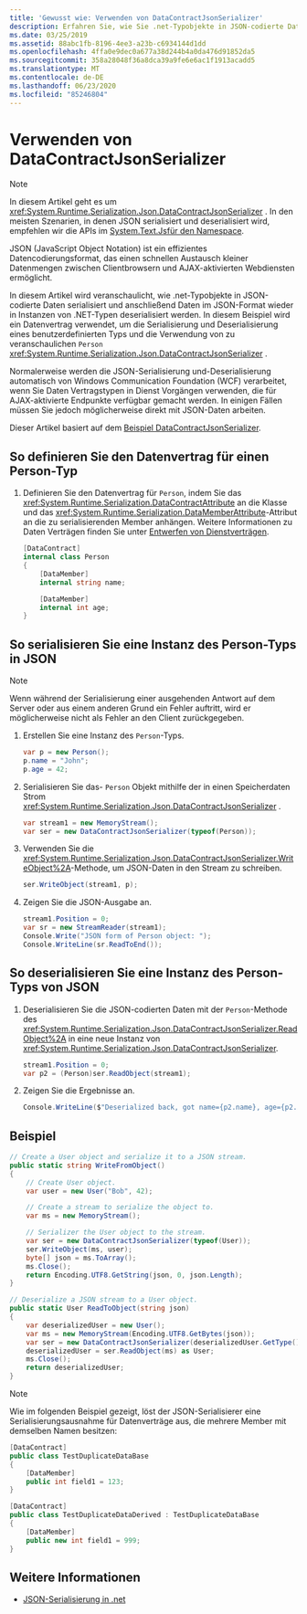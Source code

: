 ```yaml
---
title: 'Gewusst wie: Verwenden von DataContractJsonSerializer'
description: Erfahren Sie, wie Sie .net-Typobjekte in JSON-codierte Daten serialisieren und diese Daten dann wieder in Instanzen von .NET-Typen deserialisieren.
ms.date: 03/25/2019
ms.assetid: 88abc1fb-8196-4ee3-a23b-c6934144d1dd
ms.openlocfilehash: 4ffa0e9dec0a677a38d244b4a0da476d91852da5
ms.sourcegitcommit: 358a28048f36a8dca39a9fe6e6ac1f1913acadd5
ms.translationtype: MT
ms.contentlocale: de-DE
ms.lasthandoff: 06/23/2020
ms.locfileid: "85246804"
---
```

# <a name="how-to-use-datacontractjsonserializer"></a>Verwenden von DataContractJsonSerializer

> [!NOTE]
> In diesem Artikel geht es um <xref:System.Runtime.Serialization.Json.DataContractJsonSerializer> . In den meisten Szenarien, in denen JSON serialisiert und deserialisiert wird, empfehlen wir die APIs im [System.Text.Jsfür den Namespace](../../../standard/serialization/system-text-json-overview.md).

JSON (JavaScript Object Notation) ist ein effizientes Datencodierungsformat, das einen schnellen Austausch kleiner Datenmengen zwischen Clientbrowsern und AJAX-aktivierten Webdiensten ermöglicht.

In diesem Artikel wird veranschaulicht, wie .net-Typobjekte in JSON-codierte Daten serialisiert und anschließend Daten im JSON-Format wieder in Instanzen von .NET-Typen deserialisiert werden. In diesem Beispiel wird ein Datenvertrag verwendet, um die Serialisierung und Deserialisierung eines benutzerdefinierten Typs und die Verwendung von zu veranschaulichen `Person` <xref:System.Runtime.Serialization.Json.DataContractJsonSerializer> .

Normalerweise werden die JSON-Serialisierung und-Deserialisierung automatisch von Windows Communication Foundation (WCF) verarbeitet, wenn Sie Daten Vertragstypen in Dienst Vorgängen verwenden, die für AJAX-aktivierte Endpunkte verfügbar gemacht werden. In einigen Fällen müssen Sie jedoch möglicherweise direkt mit JSON-Daten arbeiten.

Dieser Artikel basiert auf dem [Beispiel DataContractJsonSerializer](../samples/json-serialization.md).

## <a name="to-define-the-data-contract-for-a-person-type"></a>So definieren Sie den Datenvertrag für einen Person-Typ

1. Definieren Sie den Datenvertrag für `Person`, indem Sie das <xref:System.Runtime.Serialization.DataContractAttribute> an die Klasse und das <xref:System.Runtime.Serialization.DataMemberAttribute>-Attribut an die zu serialisierenden Member anhängen. Weitere Informationen zu Daten Verträgen finden Sie unter [Entwerfen von Dienstverträgen](../designing-service-contracts.md).

    ```csharp
    [DataContract]
    internal class Person
    {
        [DataMember]
        internal string name;

        [DataMember]
        internal int age;
    }
    ```

## <a name="to-serialize-an-instance-of-type-person-to-json"></a>So serialisieren Sie eine Instanz des Person-Typs in JSON

> [!NOTE]
> Wenn während der Serialisierung einer ausgehenden Antwort auf dem Server oder aus einem anderen Grund ein Fehler auftritt, wird er möglicherweise nicht als Fehler an den Client zurückgegeben.

1. Erstellen Sie eine Instanz des `Person`-Typs.

    ```csharp
    var p = new Person();
    p.name = "John";
    p.age = 42;
    ```

2. Serialisieren Sie das- `Person` Objekt mithilfe der in einen Speicherdaten Strom <xref:System.Runtime.Serialization.Json.DataContractJsonSerializer> .

    ```csharp
    var stream1 = new MemoryStream();
    var ser = new DataContractJsonSerializer(typeof(Person));
    ```

3. Verwenden Sie die <xref:System.Runtime.Serialization.Json.DataContractJsonSerializer.WriteObject%2A>-Methode, um JSON-Daten in den Stream zu schreiben.

    ```csharp
    ser.WriteObject(stream1, p);
    ```

4. Zeigen Sie die JSON-Ausgabe an.

    ```csharp
    stream1.Position = 0;
    var sr = new StreamReader(stream1);
    Console.Write("JSON form of Person object: ");
    Console.WriteLine(sr.ReadToEnd());
    ```

## <a name="to-deserialize-an-instance-of-type-person-from-json"></a>So deserialisieren Sie eine Instanz des Person-Typs von JSON

1. Deserialisieren Sie die JSON-codierten Daten mit der `Person`-Methode des <xref:System.Runtime.Serialization.Json.DataContractJsonSerializer.ReadObject%2A> in eine neue Instanz von <xref:System.Runtime.Serialization.Json.DataContractJsonSerializer>.

    ```csharp
    stream1.Position = 0;
    var p2 = (Person)ser.ReadObject(stream1);
    ```

2. Zeigen Sie die Ergebnisse an.

    ```csharp
    Console.WriteLine($"Deserialized back, got name={p2.name}, age={p2.age}");
    ```

## <a name="example"></a>Beispiel

```csharp
// Create a User object and serialize it to a JSON stream.
public static string WriteFromObject()
{
    // Create User object.
    var user = new User("Bob", 42);

    // Create a stream to serialize the object to.
    var ms = new MemoryStream();

    // Serializer the User object to the stream.
    var ser = new DataContractJsonSerializer(typeof(User));
    ser.WriteObject(ms, user);
    byte[] json = ms.ToArray();
    ms.Close();
    return Encoding.UTF8.GetString(json, 0, json.Length);
}

// Deserialize a JSON stream to a User object.
public static User ReadToObject(string json)
{
    var deserializedUser = new User();
    var ms = new MemoryStream(Encoding.UTF8.GetBytes(json));
    var ser = new DataContractJsonSerializer(deserializedUser.GetType());
    deserializedUser = ser.ReadObject(ms) as User;
    ms.Close();
    return deserializedUser;
}
```

> [!NOTE]
> Wie im folgenden Beispiel gezeigt, löst der JSON-Serialisierer eine Serialisierungsausnahme für Datenverträge aus, die mehrere Member mit demselben Namen besitzen:

```csharp
[DataContract]
public class TestDuplicateDataBase
{
    [DataMember]
    public int field1 = 123;
}

[DataContract]
public class TestDuplicateDataDerived : TestDuplicateDataBase
{
    [DataMember]
    public new int field1 = 999;
}
```

## <a name="see-also"></a>Weitere Informationen

- [JSON-Serialisierung in .net](../../../standard/serialization/system-text-json-overview.md)

